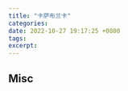```yaml
---
title: "卡萨布兰卡"
categories: 
date: 2022-10-27 19:17:25 +0800
tags: 
excerpt: 
---
```













## Misc



